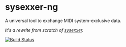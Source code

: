# sysexxer-ng
A universal tool to exchange MIDI system-exclusive data.

_It's a rewrite from scratch of [sysexxer](https://sourceforge.net/projects/sysexxer/)._

[![Build Status](https://semaphoreci.com/api/v1/jpcima/sysexxer-ng/branches/master/badge.svg)](https://semaphoreci.com/jpcima/sysexxer-ng)
